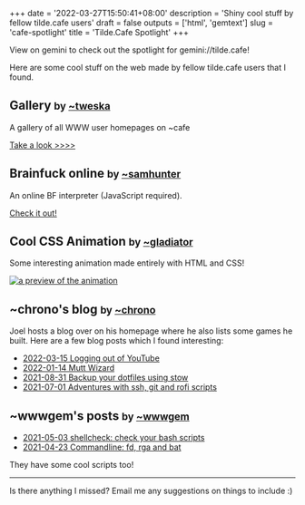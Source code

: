 +++
date = '2022-03-27T15:50:41+08:00'
description = 'Shiny cool stuff by fellow tilde.cafe users'
draft = false
outputs = ['html', 'gemtext']
slug = 'cafe-spotlight'
title = 'Tilde.Cafe Spotlight'
+++

View on gemini to check out the spotlight for gemini://tilde.cafe!

Here are some cool stuff on the web made by fellow tilde.cafe users that I
found.


## Gallery <small>by [~tweska](https://tilde.cafe/~tweska/)</small>

A gallery of all WWW user homepages on ~cafe

[Take a look >>>>](https://tilde.cafe/~tweska/gallery/)


## Brainfuck online <small>by [~samhunter](https://tilde.cafe/~samhunter)</small>

An online BF interpreter (JavaScript required).

[Check it out!](https://tilde.cafe/~samhunter/bf)


## Cool CSS Animation <small>by [~gladiator](https://tilde.cafe/~gladiator/)</small>

Some interesting animation made entirely with HTML and CSS!

[![a preview of the animation](../gladiator.png)](https://tilde.cafe/~gladiator)


## ~chrono's blog <small>by [~chrono](https://tilde.cafe/~chrono/)</small>

Joel hosts a blog over on his homepage where he also lists some games he built.
Here are a few blog posts which I found interesting:

* [2022-03-15 Logging out of YouTube](https://chrono.tilde.cafe/posts/logging-out-of-youtube.html)
* [2022-01-14 Mutt Wizard](https://chrono.tilde.cafe/posts/mutt-wizard.html)
* [2021-08-31 Backup your dotfiles using stow](https://chrono.tilde.cafe/posts/backup-your-dotfiles-using-stow.html)
* [2021-07-01 Adventures with ssh, git and rofi scripts](https://chrono.tilde.cafe/posts/adventures-with-ssh,-git-and-rofi-scripts.html)


## ~wwwgem's posts <small>by [~wwwgem](https://tilde.cafe/~wwwgem/)</small>

* [2021-05-03 shellcheck: check your bash scripts](https://tilde.cafe/~wwwgem/system/04-shellcheckus.html)
* [2021-04-23 Commandline: fd, rga and bat](https://tilde.cafe/~wwwgem/system/03-fd_rga_batus.html)

They have some cool scripts too!

---

Is there anything I missed? Email me any suggestions on things to include :)

